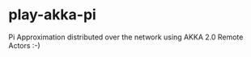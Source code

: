 play-akka-pi
============

Pi Approximation distributed over the network using AKKA 2.0 Remote Actors :-)